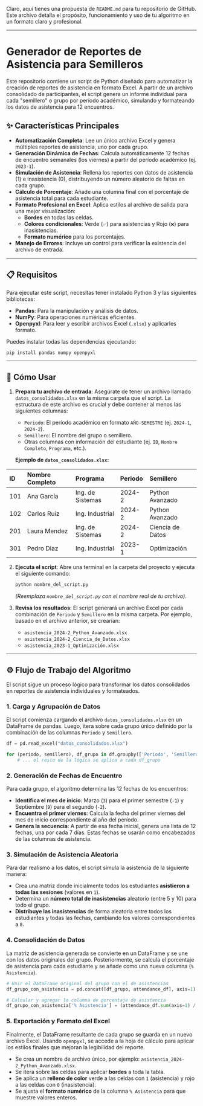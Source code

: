 Claro, aquí tienes una propuesta de `README.md` para tu repositorio de GitHub. Este archivo detalla el propósito, funcionamiento y uso de tu algoritmo en un formato claro y profesional.

-----

# Generador de Reportes de Asistencia para Semilleros

Este repositorio contiene un script de Python diseñado para automatizar la creación de reportes de asistencia en formato Excel. A partir de un archivo consolidado de participantes, el script genera un informe individual para cada "semillero" o grupo por período académico, simulando y formateando los datos de asistencia para 12 encuentros.

## ✨ Características Principales

  * **Automatización Completa**: Lee un único archivo Excel y genera múltiples reportes de asistencia, uno por cada grupo.
  * **Generación Dinámica de Fechas**: Calcula automáticamente 12 fechas de encuentro semanales (los viernes) a partir del período académico (ej. `2023-1`).
  * **Simulación de Asistencia**: Rellena los reportes con datos de asistencia (1) e inasistencia (0), distribuyendo un número aleatorio de faltas en cada grupo.
  * **Cálculo de Porcentaje**: Añade una columna final con el porcentaje de asistencia total para cada estudiante.
  * **Formato Profesional en Excel**: Aplica estilos al archivo de salida para una mejor visualización:
      * **Bordes** en todas las celdas.
      * **Colores condicionales**: Verde (`✅`) para asistencias y Rojo (`❌`) para inasistencias.
      * **Formato numérico** para los porcentajes.
  * **Manejo de Errores**: Incluye un control para verificar la existencia del archivo de entrada.

-----

## 📋 Requisitos

Para ejecutar este script, necesitas tener instalado Python 3 y las siguientes bibliotecas:

  * **Pandas**: Para la manipulación y análisis de datos.
  * **NumPy**: Para operaciones numéricas eficientes.
  * **Openpyxl**: Para leer y escribir archivos Excel (`.xlsx`) y aplicarles formato.

Puedes instalar todas las dependencias ejecutando:

```bash
pip install pandas numpy openpyxl
```

-----

## 🚀 Cómo Usar

1.  **Prepara tu archivo de entrada**: Asegúrate de tener un archivo llamado `datos_consolidados.xlsx` en la misma carpeta que el script. La estructura de este archivo es crucial y debe contener al menos las siguientes columnas:

      * `Periodo`: El período académico en formato `AÑO-SEMESTRE` (ej. `2024-1`, `2024-2`).
      * `Semillero`: El nombre del grupo o semillero.
      * Otras columnas con información del estudiante (ej. `ID`, `Nombre Completo`, `Programa`, etc.).

    **Ejemplo de `datos_consolidados.xlsx`:**

| ID | Nombre Completo | Programa | Periodo | Semillero |
| :--- | :--- | :--- | :--- | :--- |
| 101 | Ana García | Ing. de Sistemas | 2024-2 | Python Avanzado |
| 102 | Carlos Ruiz | Ing. Industrial | 2024-2 | Python Avanzado |
| 201 | Laura Mendez | Ing. de Sistemas | 2024-2 | Ciencia de Datos |
| 301 | Pedro Diaz | Ing. Industrial | 2023-1 | Optimización |

2.  **Ejecuta el script**: Abre una terminal en la carpeta del proyecto y ejecuta el siguiente comando:

    ```bash
    python nombre_del_script.py
    ```

    *(Reemplaza `nombre_del_script.py` con el nombre real de tu archivo)*.

3.  **Revisa los resultados**: El script generará un archivo Excel por cada combinación de `Periodo` y `Semillero` en la misma carpeta. Por ejemplo, basado en el archivo anterior, se crearían:

      * `asistencia_2024-2_Python_Avanzado.xlsx`
      * `asistencia_2024-2_Ciencia_de_Datos.xlsx`
      * `asistencia_2023-1_Optimización.xlsx`

-----

## ⚙️ Flujo de Trabajo del Algoritmo

El script sigue un proceso lógico para transformar los datos consolidados en reportes de asistencia individuales y formateados.

### 1\. Carga y Agrupación de Datos

El script comienza cargando el archivo `datos_consolidados.xlsx` en un DataFrame de pandas. Luego, itera sobre cada grupo único definido por la combinación de las columnas `Periodo` y `Semillero`.

```python
df = pd.read_excel("datos_consolidados.xlsx")

for (periodo, semillero), df_grupo in df.groupby(['Periodo', 'Semillero']):
    # ... el resto de la lógica se aplica a cada df_grupo
```

### 2\. Generación de Fechas de Encuentro

Para cada grupo, el algoritmo determina las 12 fechas de los encuentros:

  * **Identifica el mes de inicio**: Marzo (`3`) para el primer semestre (`-1`) y Septiembre (`9`) para el segundo (`-2`).
  * **Encuentra el primer viernes**: Calcula la fecha del primer viernes del mes de inicio correspondiente al año del período.
  * **Genera la secuencia**: A partir de esa fecha inicial, genera una lista de 12 fechas, una por cada 7 días. Estas fechas se usarán como encabezados de las columnas de asistencia.

### 3\. Simulación de Asistencia Aleatoria

Para dar realismo a los datos, el script simula la asistencia de la siguiente manera:

  * Crea una matriz donde inicialmente todos los estudiantes **asistieron a todas las sesiones** (valores en `1`).
  * Determina un **número total de inasistencias** aleatorio (entre 5 y 10) para todo el grupo.
  * **Distribuye las inasistencias** de forma aleatoria entre todos los estudiantes y todas las fechas, cambiando los valores correspondientes a `0`.

### 4\. Consolidación de Datos

La matriz de asistencia generada se convierte en un DataFrame y se une con los datos originales del grupo. Posteriormente, se calcula el porcentaje de asistencia para cada estudiante y se añade como una nueva columna (`% Asistencia`).

```python
# Unir el DataFrame original del grupo con el de asistencias
df_grupo_con_asistencia = pd.concat([df_grupo, attendance_df], axis=1)

# Calcular y agregar la columna de porcentaje de asistencia
df_grupo_con_asistencia['% Asistencia'] = (attendance_df.sum(axis=1) / 12) * 100
```

### 5\. Exportación y Formato del Excel

Finalmente, el DataFrame resultante de cada grupo se guarda en un nuevo archivo Excel. Usando `openpyxl`, se accede a la hoja de cálculo para aplicar los estilos finales que mejoran la legibilidad del reporte.

  * Se crea un nombre de archivo único, por ejemplo: `asistencia_2024-2_Python_Avanzado.xlsx`.
  * Se itera sobre las celdas para aplicar **bordes** a toda la tabla.
  * Se aplica un **relleno de color** verde a las celdas con `1` (asistencia) y rojo a las celdas con `0` (inasistencia).
  * Se ajusta el **formato numérico** de la columna `% Asistencia` para que muestre valores enteros.
